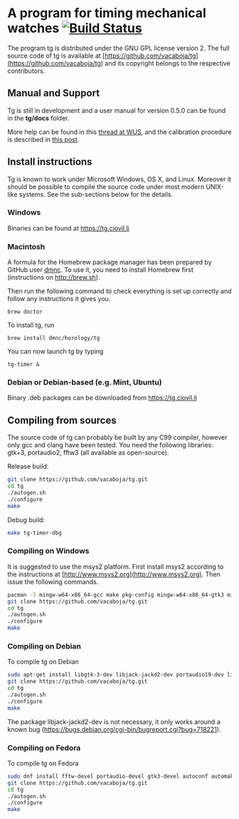 # A program for timing mechanical watches [![Build Status](https://travis-ci.org/vacaboja/tg.svg?branch=master)](https://travis-ci.org/vacaboja/tg)

The program tg is distributed under the GNU GPL license version 2. The full
source code of tg is available at
[https://github.com/vacaboja/tg](https://github.com/vacaboja/tg) and its
copyright belongs to the respective contributors.

## Manual and Support
Tg is still in development and a user manual for version 0.5.0 can be found in the <b>tg/docs</b> folder. 

More help can be found in this [thread at WUS](http://forums.watchuseek.com/f6/open-source-timing-software-2542874.html),
and the calibration procedure is described in [this post](http://forums.watchuseek.com/f6/open-source-timing-software-2542874-post29970370.html).

## Install instructions

Tg is known to work under Microsoft Windows, OS X, and Linux. Moreover it
should be possible to compile the source code under most modern UNIX-like
systems. See the sub-sections below for the details.

### Windows

Binaries can be found at https://tg.ciovil.li

### Macintosh

A formula for the Homebrew package manager has been prepared by GitHub
user [dmnc](https://github.com/dmnc). To use it, you need to install
Homebrew first (instructions on http://brew.sh).

Then run the following command to check everything is set up correctly
and follow any instructions it gives you.

	brew doctor

To install tg, run

	brew install dmnc/horology/tg
	
You can now launch tg by typing

	tg-timer &

### Debian or Debian-based (e.g. Mint, Ubuntu)

Binary .deb packages can be downloaded from https://tg.ciovil.li

## Compiling from sources

The source code of tg can probably be built by any C99 compiler, however
only gcc and clang have been tested. You need the following libraries:
gtk+3, portaudio2, fftw3 (all available as open-source).

Release build:
```sh
git clone https://github.com/vacaboja/tg.git
cd tg
./autogen.sh
./configure
make
```

Debug build:
```sh
make tg-timer-dbg
```

### Compiling on Windows

It is suggested to use the msys2 platform. First install msys2 according
to the instructions at [http://www.msys2.org](http://www.msys2.org). Then
issue the following commands.

```sh
pacman -S mingw-w64-x86_64-gcc make pkg-config mingw-w64-x86_64-gtk3 mingw-w64-x86_64-portaudio mingw-w64-x86_64-fftw git autoconf automake libtool
git clone https://github.com/vacaboja/tg.git
cd tg
./autogen.sh
./configure
make
```

### Compiling on Debian

To compile tg on Debian

```sh
sudo apt-get install libgtk-3-dev libjack-jackd2-dev portaudio19-dev libfftw3-dev git autoconf automake libtool
git clone https://github.com/vacaboja/tg.git
cd tg
./autogen.sh
./configure
make
```

The package libjack-jackd2-dev is not necessary, it only works around a
known bug (https://bugs.debian.org/cgi-bin/bugreport.cgi?bug=718221).

### Compiling on Fedora

To compile tg on Fedora

```sh
sudo dnf install fftw-devel portaudio-devel gtk3-devel autoconf automake libtool
git clone https://github.com/vacaboja/tg.git
cd tg
./autogen.sh
./configure
make
```
